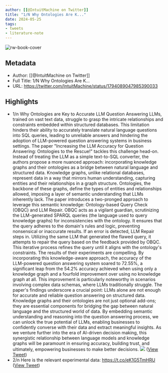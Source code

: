 ```yaml
---
author: [[@IntuitMachine on Twitter]]
title: "1/N Why Ontologies Are K..."
date: 2024-05-25
tags: 
- tweets
- literature-note
---
```

![rw-book-cover](https://pbs.twimg.com/profile_images/1740015728105832448/fRPNehGE.png)

## Metadata
- Author: [[@IntuitMachine on Twitter]]
- Full Title: 1/N Why Ontologies Are K...
- URL: https://twitter.com/IntuitMachine/status/1794089047985390033

## Highlights
- 1/n Why Ontologies are Key to Accurate LLM Question Answering
  LLMs, trained on vast text data, struggle to grasp the intricate relationships and constraints embedded within structured databases. This limitation hinders their ability to accurately translate natural language questions into SQL queries, leading to unreliable answers and hindering the adoption of LLM-powered question answering systems in business settings.
  The paper "Increasing the LLM Accuracy for Question Answering: Ontologies to the Rescue!" tackles this challenge head-on. Instead of treating the LLM as a simple text-to-SQL converter, the authors propose a more nuanced approach: incorporating knowledge graphs and their ontologies as a bridge between natural language and structured data.
  Knowledge graphs, unlike relational databases, represent data in a way that mirrors human understanding, capturing entities and their relationships in a graph structure. Ontologies, the backbone of these graphs, define the types of entities and relationships allowed, imposing a layer of semantic understanding that LLMs inherently lack.
  The paper introduces a two-pronged approach to leverage this semantic knowledge: Ontology-based Query Check (OBQC) and LLM Repair. OBQC acts as a vigilant guardian, scrutinizing the LLM-generated SPARQL queries (the language used to query knowledge graphs) for inconsistencies with the ontology. It ensures that the query adheres to the domain's rules and logic, preventing nonsensical or inaccurate results. If an error is detected, LLM Repair steps in. Utilizing the same LLM that generated the flawed query, it attempts to repair the query based on the feedback provided by OBQC. This iterative process refines the query until it aligns with the ontology's constraints.
  The results of their experiments are compelling. By incorporating this knowledge-aware approach, the accuracy of the LLM-powered question answering system soared to 72.55%, a significant leap from the 54.2% accuracy achieved when using only a knowledge graph and a fourfold improvement over using no knowledge graph at all. This improvement is particularly noteworthy in scenarios involving complex data schemas, where LLMs traditionally struggle.
  The paper's findings underscore a crucial point: LLMs alone are not enough for accurate and reliable question answering on structured data. Knowledge graphs and their ontologies are not just optional add-ons; they are essential components for bridging the gap between natural language and the structured world of data. By embedding semantic understanding and reasoning into the question answering process, we can unlock the true potential of LLMs, enabling businesses to confidently converse with their data and extract meaningful insights. As we venture further into the era of AI-driven decision making, this synergistic relationship between language models and knowledge graphs will be paramount in ensuring accuracy, building trust, and ultimately, empowering businesses to make better decisions.
  ![](https://pbs.twimg.com/media/GOXid0JWoAEXHLE.jpg) ([View Tweet](https://twitter.com/IntuitMachine/status/1794089047985390033))
- 2/n Here is the relevant experimental data: https://t.co/eK1G5TmHRU ([View Tweet](https://twitter.com/IntuitMachine/status/1794089422855536903))
